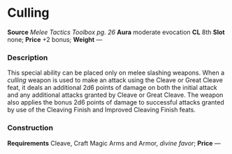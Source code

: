 ﻿---
name: "Culling"
type: "weapon_quality"
price: "+2 bonus"
description: |
  "This special ability can be placed only on melee slashing weapons. When a _culling_ weapon is used to make an attack using the [Cleave](FeatDisplay.aspx?ItemName=Cleave) or [Great Cleave](FeatDisplay.aspx?ItemName=Great Cleave) feat, it deals an additional 2d6 points of damage on both the initial attack and any additional attacks granted by Cleave or Great Cleave. The weapon also applies the bonus 2d6 points of damage to successful attacks granted by use of the [Cleaving Finish](FeatDisplay.aspx?ItemName=Cleaving Finish) and [Improved Cleaving Finish](FeatDisplay.aspx?ItemName=Improved Cleaving Finish) feats."
---

#  Culling

**Source** _Melee Tactics Toolbox pg. 26_
**Aura** moderate evocation **CL** 8th
**Slot** none; **Price** +2 bonus; **Weight** —

### Description

This special ability can be placed only on melee slashing weapons. When a _culling_ weapon is used to make an attack using the Cleave or Great Cleave feat, it deals an additional 2d6 points of damage on both the initial attack and any additional attacks granted by Cleave or Great Cleave. The weapon also applies the bonus 2d6 points of damage to successful attacks granted by use of the Cleaving Finish and Improved Cleaving Finish feats.

### Construction

**Requirements** Cleave, Craft Magic Arms and Armor, _divine favor_; **Price** —